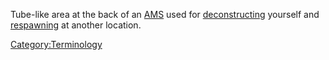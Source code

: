 Tube-like area at the back of an
[AMS](Advanced_Mobile_Station "wikilink") used for
[deconstructing](deconstruct "wikilink") yourself and
[respawning](respawn "wikilink") at another location.

[Category:Terminology](Category:Terminology "wikilink")